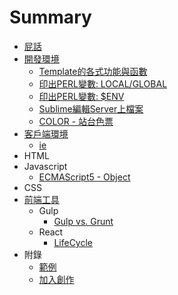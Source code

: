 # Summary

* [屁話](README.md)
* [開發環境](01-SERVER/README.md)
    * [Template的各式功能與函數](01-SERVER/ffn_template_features.md)
    * [印出PERL變數: LOCAL/GLOBAL](01-SERVER/print_GLOBAL_and_LOCAL.md)
    * [印出PERL變數: $ENV](01-SERVER/print_ENV.md)
    * [Sublime編輯Server上檔案](01-SERVER/edit_server_file_via_sublime.md)
    * [COLOR - 站台色票](01-SERVER/color.md)
* [客戶端環境](02-CLIENT/README.md)
    * [ie](02-CLIENT/IE/ie-hack.md)
* HTML
* Javascript
    * [ECMAScript5 - Object](04-JavaScript/ECMAScript5/object.md)
* CSS
* [前端工具](05-Tools/README.md)
    * Gulp
        * [Gulp vs. Grunt](05-Tools/Gulp/gulp-vs-grunt.md)
    * React
        * [LifeCycle](05-Tools/React/life-cycle.md)
* 附錄
    * [範例](Example.md)
    * [加入創作](JoinUs.md)
